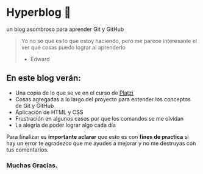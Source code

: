 # Hyperblog 💜
un blog asombroso para aprender Git y GitHub 
> Yo no sé qué es lo que estoy haciendo, pero me parece interesante el ver qué cosas puedo lograr al aprenderlo
> - Edward

## En este blog verán:
* Una copia de lo que se ve en el curso de [Platzi](https://platzi.com/cursos/git-github/)
* Cosas agregadas a lo largo del proyecto para entender los conceptos de Git y GitHub
* Aplicación de HTML y CSS
* Frustración en algunos casos por que los comandos se me olvidan
* La alegría de poder lograr algo cada día

Para finalizar es **importante aclarar** que esto es con **fines de practica** si hay un error te agradezco que me ayudes a mejorar y no me destruyas con tus comentarios.

### Muchas Gracias.
